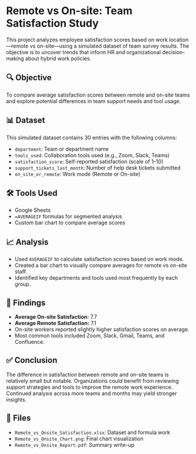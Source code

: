 # Remote vs On-site: Team Satisfaction Study

This project analyzes employee satisfaction scores based on work location—remote vs on-site—using a simulated dataset of team survey results. The objective is to uncover trends that inform HR and organizational decision-making about hybrid work policies.

## 🔍 Objective

To compare average satisfaction scores between remote and on-site teams and explore potential differences in team support needs and tool usage.

## 📊 Dataset

This simulated dataset contains 30 entries with the following columns:

- `department`: Team or department name
- `tools_used`: Collaboration tools used (e.g., Zoom, Slack, Teams)
- `satisfaction_score`: Self-reported satisfaction (scale of 1–10)
- `support_tickets_last_month`: Number of help desk tickets submitted
- `on_site_or_remote`: Work mode (Remote or On-site)

## 🛠️ Tools Used

- Google Sheets  
- `=AVERAGEIF` formulas for segmented analysis  
- Custom bar chart to compare average scores  

## 📈 Analysis

- Used `AVERAGEIF` to calculate satisfaction scores based on work mode.
- Created a bar chart to visually compare averages for remote vs on-site staff.
- Identified key departments and tools used most frequently by each group.

## 🧠 Findings

- **Average On-site Satisfaction:** 7.7  
- **Average Remote Satisfaction:** 7.1  
- On-site workers reported slightly higher satisfaction scores on average.
- Most common tools included Zoom, Slack, Gmail, Teams, and Confluence.

## ✅ Conclusion

The difference in satisfaction between remote and on-site teams is relatively small but notable. Organizations could benefit from reviewing support strategies and tools to improve the remote work experience. Continued analysis across more teams and months may yield stronger insights.

## 📎 Files

- `Remote_vs_Onsite_Satisfaction.xlsx`: Dataset and formula work
- `Remote_vs_Onsite_Chart.png`: Final chart visualization
- `Remote_vs_Onsite_Report.pdf`: Summary write-up
